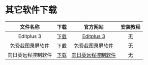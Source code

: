 # 其它软件下载

| 文件名称 | 下载 | 官方网站 | 安装教程 |
| :------: | :------: | :------: |:------: |
| Editplus 3 | [下载](https://images.aftersoil.xyz/compression/Other/Editplus3.rar) | [Editplus 3](https://www.editplus.com/) | 无 |
| 免费截图录屏软件 | [下载](https://images.aftersoil.xyz/compression/Other/FastStone_Capture9.4.exe) | [免费截图录屏软件](http://www.fscapture.com/) | 无 |
| 向日葵远程控制软件 | [下载](https://images.aftersoil.xyz/compression/Other/SunloginClient_10.5.0.29613_X64.exe) | [向日葵远程控制软件](https://sunlogin.oray.com/) | 无 |

<!-- 内容布局  直接复制粘贴即可 -->
<!-- |  | [下载](/download/) | 无 | 无 |  -->
